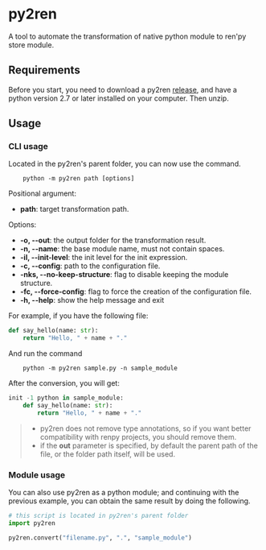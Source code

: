 # py2ren
A tool to automate the transformation of native python module to ren'py store module.

## Requirements

Before you start, you need to download a py2ren [release](https://www.github.com/yoimerdr/py2ren/releases),
and have a python version 2.7 or later installed on your computer. Then unzip.

## Usage
### CLI usage
Located in the py2ren's parent folder, you can now use the command.

```shell
    python -m py2ren path [options]
```


Positional argument:

  - **path**: target transformation path.


Options:

  - **-o, --out**:                     the output folder for the transformation result.
  - **-n, --name**:                    the base module name, must not contain spaces.
  - **-il, --init-level**:             the init level for the init expression.
  - **-c, --config**:                  path to the configuration file.
  - **-nks, --no-keep-structure**:     flag to disable keeping the module structure.
  - **-fc, --force-config**:           flag to force the creation of the configuration file.
  - **-h, --help**:                    show the help message and exit



For example, if you have the following file:

```python
def say_hello(name: str):
    return "Hello, " + name + "."
```

And run the command

```shell
    python -m py2ren sample.py -n sample_module
```

After the conversion, you will get:

````python
init -1 python in sample_module:
    def say_hello(name: str):
        return "Hello, " + name + "."
````

> - py2ren does not remove type annotations, so if you want better compatibility with renpy projects, you should remove them.
> - if the  **out** parameter is specified, by default the parent path of the file, or the folder path itself, will be used.


### Module usage


You can also use py2ren as a python module; and continuing with the previous example, you can obtain the same result by doing the following.


````python
# this script is located in py2ren's parent folder
import py2ren

py2ren.convert("filename.py", ".", "sample_module")
````

    



